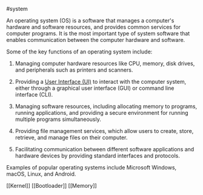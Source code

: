 #system

An operating system (OS) is a software that manages a computer's hardware and software resources, and provides common services for computer programs. It is the most important type of system software that enables communication between the computer hardware and software.

Some of the key functions of an operating system include:

1.  Managing computer hardware resources like CPU, memory, disk drives, and peripherals such as printers and scanners.

2.  Providing a [User Interface (UI)](UI) to interact with the computer system, either through a graphical user interface (GUI) or command line interface (CLI).

3.  Managing software resources, including allocating memory to programs, running applications, and providing a secure environment for running multiple programs simultaneously.

4.  Providing file management services, which allow users to create, store, retrieve, and manage files on their computer.

5.  Facilitating communication between different software applications and hardware devices by providing standard interfaces and protocols.

Examples of popular operating systems include Microsoft Windows, macOS, Linux, and Android.

[[Kernel]]
[[Bootloader]]
[[Memory]]